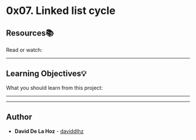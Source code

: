 # 0x07. Linked list cycle

## Resources:books:
Read or watch:

---
## Learning Objectives:bulb:
What you should learn from this project:

---
---

## Author
* **David De La Hoz** - [daviddlhz](https://github.com/daviddlhz)